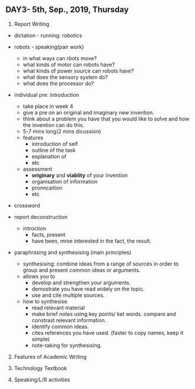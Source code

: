 ## DAY3- 5th, Sep., 2019, Thursday

1. Report Writing 

- dictation - running: robotics 
- robots - speaking(pair work)
  - in what ways can rbots move?
  - what kinds of motor can robots have?
  - what kinds of power source can robots have?
  - what does the sensory system do?
  - what does the processor do?
  
- individual pre: introduction
  - take place in week 4
  - give a pre on an original and imaginary new invention.
  - think about a problem you have that you would like to solve and how the invention can do this.
  - 5-7 mins long(2 mins dicussion)
  - features 
    - introduction of self
    - outline of the task
    - explanation of
    - etc
   - assessment 
      - **originary** and **viablity** of your invention
      - organisation of information
      - pronncaition 
      - etc

- crossword
- report deconstruction
  - introction 
    - facts, present 
    - have been, mroe interested in the fact, the result.
- paraphrasing and synthesising (main principles)
  - synthesising: combine ideas from a range of sources in order to group and present common ideas or arguments.
  - allows you to
    - develop and strengthen your arguments.
    - demostrate you have read widely on the topic.
    - use and cite multiple sources.
   - how to synthesise
     - read relevant material
     - make brief notes using key points/ ket words. compare and constrast relevant information.
     - identify common ideas.
     - cites references you have used. (faster to copy names, keep it simple)
     - note-taking for synthesising. 
   


2. Features of Academic Writing

3. Technology Textbook

4. Speaking/L/R activities




